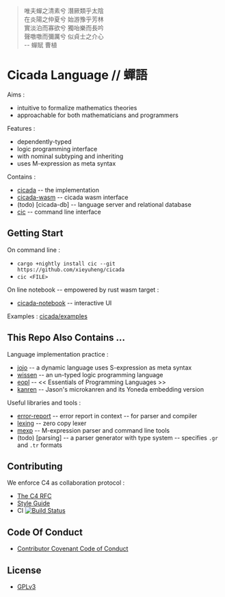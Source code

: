 > 唯夫蟬之清素兮 潛厥類乎太陰  
> 在炎陽之仲夏兮 始游豫乎芳林  
> 實淡泊而寡欲兮 獨咍樂而長吟  
> 聲噭噭而彌厲兮 似貞士之介心  
> -- 蟬賦 曹植  

# Cicada Language // 蟬語

Aims :
- intuitive to formalize mathematics theories
- approachable for both mathematicians and programmers

Features :
- dependently-typed
- logic programming interface
- with nominal subtyping and inheriting
- uses M-expression as meta syntax

Contains :
- [cicada](cicada/README.md) -- the implementation
- [cicada-wasm](cicada-wasm/README.md) -- cicada wasm interface
- (todo) [cicada-db] -- language server and relational database
- [cic](cic/README.md) -- command line interface

## Getting Start

On command line :
- `cargo +nightly install cic --git https://github.com/xieyuheng/cicada`
- `cic <FILE>`

On line notebook -- empowered by rust wasm target :
- [cicada-notebook](https://github.com/xieyuheng/cicada-notebook) -- interactive UI

Examples : [cicada/examples](cicada/examples)

## This Repo Also Contains ...

Language implementation practice :
- [jojo](jojo/README.md) -- a dynamic language uses S-expression as meta syntax
- [wissen](wissen/README.md) -- an un-typed logic programming language
- [eopl](eopl/README.md) -- << Essentials of Programming Languages >>
- [kanren](kanren/README.md) -- Jason's microkanren and its Yoneda embedding version

Useful libraries and tools :
- [error-report](error-report/README.md) -- error report in context -- for parser and compiler
- [lexing](lexing/README.md) -- zero copy lexer
- [mexp](mexp/README.md) -- M-expression parser and command line tools
- (todo) [parsing] -- a parser generator with type system -- specifies `.gr` and `.tr` formats

## Contributing

We enforce C4 as collaboration protocol :
- [The C4 RFC](https://rfc.zeromq.org/spec:42/C4)
- [Style Guide](STYLE-GUIDE.md)
- CI [![Build Status](https://travis-ci.com/xieyuheng/cicada.svg?branch=master)](https://travis-ci.com/xieyuheng/cicada)

## Code Of Conduct

- [Contributor Covenant Code of Conduct](CODE-OF-CONDUCT.md)

## License

- [GPLv3](LICENSE)
